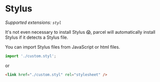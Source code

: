# Stylus

_Supported extensions: `styl`_

It's not even necessary to install Stylus 😱, parcel will automatically install Stylus if it detects a Stylus file.

You can import Stylus files from JavaScript or html files.

```javascript
import './custom.styl';
```

or

```html
<link href="./custom.styl" rel="stylesheet" />
```
